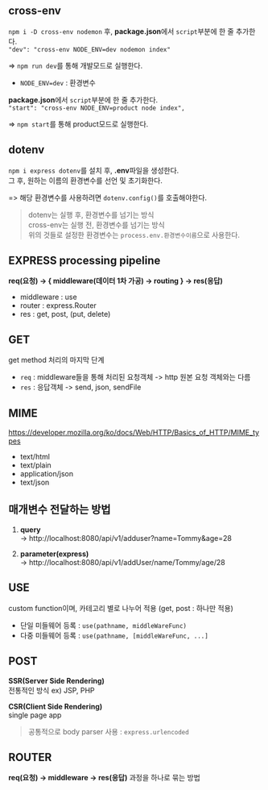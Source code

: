 ## cross-env
`npm i -D cross-env nodemon` 후, **package.json**에서 `script`부분에 한 줄 추가한다.  
`"dev": "cross-env NODE_ENV=dev nodemon index"`

=> `npm run dev`를 통해 개발모드로 실행한다.
* `NODE_ENV=dev` : 환경변수

**package.json**에서 `script`부분에 한 줄 추가한다.  
`"start": "cross-env NODE_ENV=product node index",`

=> `npm start`를 통해 product모드로 실행한다.

## dotenv
`npm i express dotenv`를 설치 후, **.env**파일을 생성한다.  
그 후, 원하는 이름의 환경변수를 선언 및 초기화한다.

=> 해당 환경변수를 사용하려면 `dotenv.config()`를 호출해야한다.

> dotenv는 실행 후, 환경변수를 넘기는 방식  
> cross-env는 실행 전, 환경변수를 넘기는 방식  
> 위의 것들로 설정한 환경변수는 `process.env.환경변수이름`으로 사용한다.

## EXPRESS processing pipeline
**req(요청) -> { middleware(데이터 1차 가공) -> routing } -> res(응답)**
* middleware : use
* router : express.Router
* res : get, post, (put, delete)

## GET
get method 처리의 마지막 단계
* `req` : middleware들을 통해 처리된 요청객체 -> http 원본 요청 객체와는 다름
* `res` : 응답객체 -> send, json, sendFile

## MIME
https://developer.mozilla.org/ko/docs/Web/HTTP/Basics_of_HTTP/MIME_types
* text/html
* text/plain
* application/json
* text/json

## 매개변수 전달하는 방법
1. **query**  
-> http://localhost:8080/api/v1/adduser?name=Tommy&age=28
  
2. **parameter(express)**  
-> http://localhost:8080/api/v1/addUser/name/Tommy/age/28

## USE
custom function이며, 카테고리 별로 나누어 적용 (get, post : 하나만 적용)
* 단일 미들웨어 등록 : `use(pathname, middleWareFunc)`  
* 다중 미들웨어 등록 : `use(pathname, [middleWareFunc, ...]`

## POST
**SSR(Server Side Rendering)**   
전통적인 방식 ex) JSP, PHP

**CSR(Client Side Rendering)**  
single page app
> 공통적으로 body parser 사용 : `express.urlencoded`

## ROUTER
**req(요청) -> middleware -> res(응답)** 과정을 하나로 묶는 방법